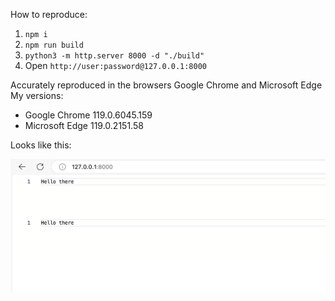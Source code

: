 How to reproduce:

1) `npm i`
2) `npm run build`
3) `python3 -m http.server 8000 -d "./build"`
4) Open `http://user:password@127.0.0.1:8000`

Accurately reproduced in the browsers Google Chrome and Microsoft Edge
My versions: 
- Google Chrome 119.0.6045.159
- Microsoft Edge 119.0.2151.58

Looks like this: 

![img.png](doc%2Fimg.png)